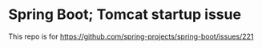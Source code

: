 # Spring Boot; Tomcat startup issue

This repo is for https://github.com/spring-projects/spring-boot/issues/221

